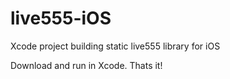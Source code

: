 # live555-iOS
Xcode project building static live555 library for iOS

Download and run in Xcode. Thats it!

